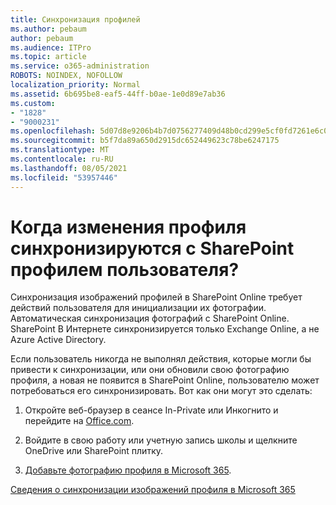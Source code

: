 ```yaml
---
title: Синхронизация профилей
ms.author: pebaum
author: pebaum
ms.audience: ITPro
ms.topic: article
ms.service: o365-administration
ROBOTS: NOINDEX, NOFOLLOW
localization_priority: Normal
ms.assetid: 6b695be8-eaf5-44ff-b0ae-1e0d89e7ab36
ms.custom:
- "1828"
- "9000231"
ms.openlocfilehash: 5d07d8e9206b4b7d0756277409d48b0cd299e5cf0fd7261e6c0ad75dfe8648f1
ms.sourcegitcommit: b5f7da89a650d2915dc652449623c78be6247175
ms.translationtype: MT
ms.contentlocale: ru-RU
ms.lasthandoff: 08/05/2021
ms.locfileid: "53957446"
---
```

# <a name="when-do-my-profile-changes-sync-to-the-sharepoint-user-profile-application"></a>Когда изменения профиля синхронизируются с SharePoint профилем пользователя?

Синхронизация изображений профилей в SharePoint Online требует действий пользователя для инициализации их фотографии. Автоматическая синхронизация фотографий с SharePoint Online. SharePoint В Интернете синхронизируется только Exchange Online, а не Azure Active Directory.

Если пользователь никогда не выполнял действия, которые могли бы привести к синхронизации, или они обновили свою фотографию профиля, а новая не появится в SharePoint Online, пользователю может потребоваться его синхронизировать. Вот как они могут это сделать:

1. Откройте веб-браузер в сеансе In-Private или Инкогнито и перейдите на [Office.com](https://www.office.com/).

2. Войдите в свою работу или учетную запись школы и щелкните OneDrive или SharePoint плитку.

3. [Добавьте фотографию профиля в Microsoft 365](https://support.office.com/article/Add-your-profile-photo-to-Office-365-2eaf93fd-b3f1-43b9-9cdc-bdcd548435b7).

[Сведения о синхронизации изображений профиля в Microsoft 365](https://support.office.com/article/Information-about-user-profile-synchronization-in-SharePoint-Online-177eb196-5887-43c9-84c3-b98a43d35129)

